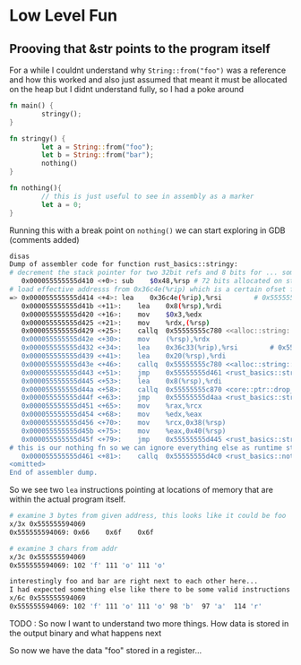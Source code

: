 # Low Level Fun

## Prooving that &str points to the program itself

For a while I couldnt understand why `String::from("foo")` was a reference and how this worked  and also just assumed that meant it must be allocated on the heap but I didnt understand fully, so I had a poke around

```rs
fn main() {
        stringy();
}

fn stringy() {
        let a = String::from("foo");
        let b = String::from("bar");
        nothing()
}

fn nothing(){
        // this is just useful to see in assembly as a marker
        let a = 0;
}
```

Running this with a break point on `nothing()` we can start exploring in GDB (comments added)

```bash
disas
Dump of assembler code for function rust_basics::stringy:
# decrement the stack pointer for two 32bit refs and 8 bits for ... something ese im not sure
   0x000055555555d410 <+0>:	sub    $0x48,%rsp # 72 bits allocated on stack
# load effective addresss from 0x36c4e(%rip) which is a certain ofset from the instruction pointer, clever!
=> 0x000055555555d414 <+4>:	lea    0x36c4e(%rip),%rsi        # 0x555555594069
   0x000055555555d41b <+11>:	lea    0x8(%rsp),%rdi
   0x000055555555d420 <+16>:	mov    $0x3,%edx
   0x000055555555d425 <+21>:	mov    %rdx,(%rsp)
   0x000055555555d429 <+25>:	callq  0x55555555c780 <<alloc::string::String as core::convert::From<&str>>::from>
   0x000055555555d42e <+30>:	mov    (%rsp),%rdx
   0x000055555555d432 <+34>:	lea    0x36c33(%rip),%rsi        # 0x55555559406c
   0x000055555555d439 <+41>:	lea    0x20(%rsp),%rdi
   0x000055555555d43e <+46>:	callq  0x55555555c780 <<alloc::string::String as core::convert::From<&str>>::from>
   0x000055555555d443 <+51>:	jmp    0x55555555d461 <rust_basics::stringy+81>
   0x000055555555d445 <+53>:	lea    0x8(%rsp),%rdi
   0x000055555555d44a <+58>:	callq  0x55555555c870 <core::ptr::drop_in_place<alloc::string::String>>
   0x000055555555d44f <+63>:	jmp    0x55555555d4aa <rust_basics::stringy+154>
   0x000055555555d451 <+65>:	mov    %rax,%rcx
   0x000055555555d454 <+68>:	mov    %edx,%eax
   0x000055555555d456 <+70>:	mov    %rcx,0x38(%rsp)
   0x000055555555d45b <+75>:	mov    %eax,0x40(%rsp)
   0x000055555555d45f <+79>:	jmp    0x55555555d445 <rust_basics::stringy+53>
# this is our nothing fn so we can ignore everything else as runtime stuff
   0x000055555555d461 <+81>:	callq  0x55555555d4c0 <rust_basics::nothing>
<omitted>  
End of assembler dump.
```

So we see two `lea` instructions pointing at locations of memory that are within the actual program itself.

```bash
# examine 3 bytes from given address, this looks like it could be foo
x/3x 0x555555594069
0x555555594069:	0x66	0x6f	0x6f

# examine 3 chars from addr
x/3c 0x555555594069
0x555555594069:	102 'f'	111 'o'	111 'o'

interestingly foo and bar are right next to each other here...
I had expected something else like there to be some valid instructions in between so rust must be seperating instructions from string literals when compiling
x/6c 0x555555594069
0x555555594069:	102 'f'	111 'o'	111 'o'	98 'b'	97 'a'	114 'r'
```

TODO : So now I want to understand two more things. How data is stored in the output binary and what happens next

So now we have the data "foo" stored in a register...
